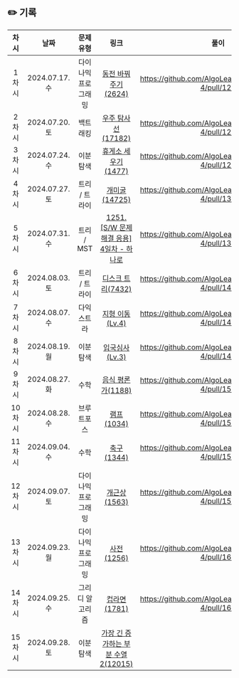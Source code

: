 ## ✏️ 기록   

| 차시 | 날짜 | 문제유형 | 링크 | 풀이 |
|:---:|:---:|:-----:|:---:|:---:|
| 1차시 | 2024.07.17.수 | 다이나믹 프로그래밍 | [동전 바꿔주기(2624)](https://www.acmicpc.net/problem/2624) | https://github.com/AlgoLeadMe/AlgoLeadMe-4/pull/120 |
| 2차시 | 2024.07.20.토 | 백트래킹 | [우주 탐사선(17182)](https://www.acmicpc.net/problem/17182) | https://github.com/AlgoLeadMe/AlgoLeadMe-4/pull/125 |
| 3차시 | 2024.07.24.수 | 이분 탐색 | [휴게소 세우기(1477)](https://www.acmicpc.net/problem/1477) | https://github.com/AlgoLeadMe/AlgoLeadMe-4/pull/129 |
| 4차시 | 2024.07.27.토 | 트리 / 트라이 | [개미굴(14725)](https://www.acmicpc.net/problem/14725) | https://github.com/AlgoLeadMe/AlgoLeadMe-4/pull/134 |
| 5차시 | 2024.07.31.수 | 트리 / MST | [1251. [S/W 문제해결 응용] 4일차 - 하나로](https://swexpertacademy.com/main/code/problem/problemDetail.do?contestProbId=AV15StKqAQkCFAYD) | https://github.com/AlgoLeadMe/AlgoLeadMe-4/pull/137 |
| 6차시 | 2024.08.03.토 | 트리 / 트라이 | [디스크 트리(7432)](https://www.acmicpc.net/problem/7432) | https://github.com/AlgoLeadMe/AlgoLeadMe-4/pull/142 |
| 7차시 | 2024.08.07.수 | 다익스트라 | [지형 이동(Lv.4)](https://school.programmers.co.kr/learn/courses/30/lessons/62050) | https://github.com/AlgoLeadMe/AlgoLeadMe-4/pull/144 |
| 8차시 | 2024.08.19.월 | 이분 탐색 | [입국심사(Lv.3)](https://school.programmers.co.kr/learn/courses/30/lessons/43238) | https://github.com/AlgoLeadMe/AlgoLeadMe-4/pull/148 |
| 9차시 | 2024.08.27.화 | 수학 | [음식 평론가(1188)](https://www.acmicpc.net/problem/1188) | https://github.com/AlgoLeadMe/AlgoLeadMe-4/pull/150 |
| 10차시 | 2024.08.28.수 | 브루트포스 | [램프(1034)](https://www.acmicpc.net/problem/1034) | https://github.com/AlgoLeadMe/AlgoLeadMe-4/pull/151 |
| 11차시 | 2024.09.04.수 | 수학 | [축구(1344)](https://www.acmicpc.net/problem/1344) | https://github.com/AlgoLeadMe/AlgoLeadMe-4/pull/153 |
| 12차시 | 2024.09.07.토 | 다이나믹 프로그래밍 | [개근상(1563)](https://www.acmicpc.net/problem/1563) | https://github.com/AlgoLeadMe/AlgoLeadMe-4/pull/157 |
| 13차시 | 2024.09.23.월 | 다이나믹 프로그래밍 | [사전(1256)](https://www.acmicpc.net/problem/1256) | https://github.com/AlgoLeadMe/AlgoLeadMe-4/pull/162 |
| 14차시 | 2024.09.25.수 | 그리디 알고리즘 | [컵라면(1781)](https://www.acmicpc.net/problem/1781) | https://github.com/AlgoLeadMe/AlgoLeadMe-4/pull/165 |
| 15차시 | 2024.09.28.토 | 이분 탐색 | [가장 긴 증가하는 부분 수열 2(12015)](https://www.acmicpc.net/problem/12015) |  |